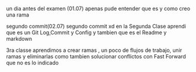 


un dia antes del examen (01.07)
apenas pude entender que es y como creo una rama


segundo commit(02.07)
segundo commit xd
en la Segunda Clase aprendi que es un Git Log,Commit y Config 
y tambien que es el Readme y markdown	


3ra classe 
aprendimos a crear ramas , un poco de flujos de trabajo, unir ramas y eliminarlas 
como tambien solucionar conflictos con Fast Forward que no es lo indicado



